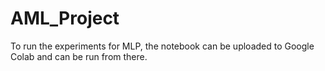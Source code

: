 # AML_Project

To run the experiments for MLP, the notebook can be uploaded to Google Colab and can be run from there.
